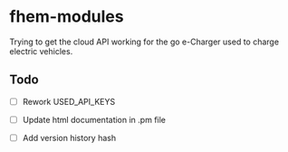 # fhem-modules

Trying to get the cloud API working for the go e-Charger used to charge electric vehicles.

Todo
----

- [ ] Rework USED_API_KEYS
- [ ] Update html documentation in .pm file
- [ ] Add version history hash

